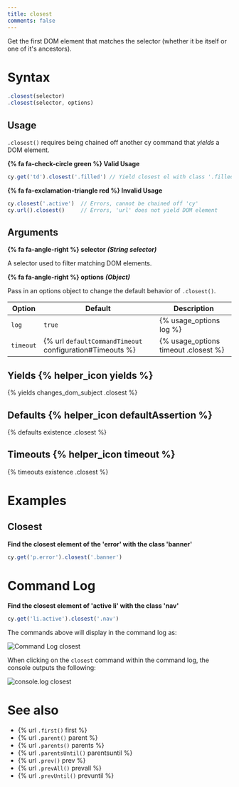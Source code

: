 ```yaml
---
title: closest
comments: false
---
```


Get the first DOM element that matches the selector (whether it be itself or one of it's ancestors).

# Syntax

```javascript
.closest(selector)
.closest(selector, options)
```

## Usage

`.closest()` requires being chained off another cy command that *yields* a DOM element.

**{% fa fa-check-circle green %} Valid Usage**

```javascript
cy.get('td').closest('.filled') // Yield closest el with class '.filled'
```

**{% fa fa-exclamation-triangle red %} Invalid Usage**

```javascript
cy.closest('.active')  // Errors, cannot be chained off 'cy'
cy.url().closest()     // Errors, 'url' does not yield DOM element
```

## Arguments

**{% fa fa-angle-right %} selector**  ***(String selector)***

A selector used to filter matching DOM elements.

**{% fa fa-angle-right %} options**  ***(Object)***

Pass in an options object to change the default behavior of `.closest()`.

Option | Default | Description
--- | --- | ---
`log` | `true` | {% usage_options log %}
`timeout` | {% url `defaultCommandTimeout` configuration#Timeouts %} | {% usage_options timeout .closest %}

## Yields {% helper_icon yields %}

{% yields changes_dom_subject .closest %}

## Defaults {% helper_icon defaultAssertion %}

{% defaults existence .closest %}

## Timeouts {% helper_icon timeout %}

{% timeouts existence .closest %}

# Examples

## Closest

**Find the closest element of the 'error' with the class 'banner'**

```javascript
cy.get('p.error').closest('.banner')
```

# Command Log

**Find the closest element of 'active li' with the class 'nav'**

```javascript
cy.get('li.active').closest('.nav')
```

The commands above will display in the command log as:

![Command Log closest](/img/api/closest/find-closest-nav-element-in-test.png)

When clicking on the `closest` command within the command log, the console outputs the following:

![console.log closest](/img/api/closest/closest-console-logs-elements-found.png)

# See also

- {% url `.first()` first %}
- {% url `.parent()` parent %}
- {% url `.parents()` parents %}
- {% url `.parentsUntil()` parentsuntil %}
- {% url `.prev()` prev %}
- {% url `.prevAll()` prevall %}
- {% url `.prevUntil()` prevuntil %}
